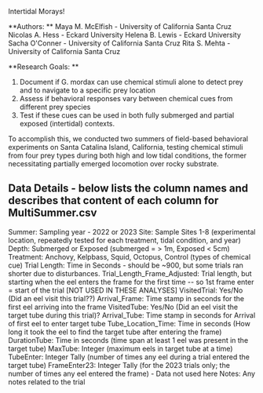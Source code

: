 Intertidal Morays! 

**Authors: **
Maya M. McElfish - University of California Santa Cruz
Nicolas A. Hess - Eckard University 
Helena B. Lewis - Eckard University 
Sacha O'Conner - University of California Santa Cruz
Rita S. Mehta - University of California Santa Cruz

**Research Goals: **
1) Document if G. mordax can use chemical stimuli alone to detect prey and to navigate to a specific prey location
2) Assess if behavioral responses vary between chemical cues from different prey species
3) Test if these cues can be used in both fully submerged and partial exposed (intertidal) contexts. 

To accomplish this, we conducted two summers of field-based behavioral experiments on Santa Catalina Island, California, testing chemical stimuli from four prey types during both high and low tidal conditions, the former necessitating partially emerged locomotion over rocky substrate. 

## Data Details - below lists the column names and describes that content of each column for MultiSummer.csv 

Summer:  Sampling year -  2022 or 2023
Site: Sample Sites 1-8 (experimental location, repeatedly tested for each treatment, tidal condition, and year)
Depth: Submerged or Exposed (submerged = > 1m, Exposed < 5cm)
Treatment:  Anchovy, Kelpbass, Squid, Octopus, Control (types of chemical cue)
Trial Length: Time in Seconds - should be ~900, but some trials ran shorter due to disturbances. 
Trial_Length_Frame_Adjusted: Trial length, but starting when the eel enters the frame for the first time -- so 1st frame enter = start of the trial [NOT USED IN THESE ANALYSES]
VisitedTrial: Yes/No (Did an eel visit this trial??)
Arrival_Frame: Time stamp in seconds for the first eel arriving into the frame
VisitedTube: Yes/No (Did an eel visit the target tube during this trial)?
Arrival_Tube: Time stamp in seconds for Arrival of first eel to enter target tube
Tube_Location_Time: Time in seconds (How long it took the eel to find the target tube after entering the frame)
DurationTube: Time in seconds (time span at least 1 eel was present in the target tube)
MaxTube: Integer (maximum eels in target tube at a time)
TubeEnter: Integer Tally (number of times any eel during a trial entered the target tube) 
FrameEnter23: Integer Tally (for the 2023 trials only; the number of times any eel entered the frame) - Data not used here 
Notes: Any notes related to the trial
